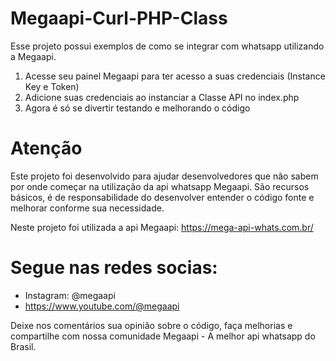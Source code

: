 # Megaapi-Curl-PHP-Class
Esse projeto possui exemplos de como se integrar com whatsapp utilizando a Megaapi.

1. Acesse seu painel Megaapi para ter acesso a suas credenciais (Instance Key e Token)
2. Adicione suas credenciais ao instanciar a Classe API no index.php
3. Agora é só se divertir testando e melhorando o código

# Atenção

Este projeto foi desenvolvido para ajudar desenvolvedores que não sabem por onde começar na utilização da api whatsapp Megaapi.
São recursos básicos, é de responsabilidade do desenvolver entender o código fonte e melhorar conforme sua necessidade.

Neste projeto foi utilizada a api Megaapi: https://mega-api-whats.com.br/

# Segue nas redes socias:

- Instagram: @megaapi
- https://www.youtube.com/@megaapi

Deixe nos comentários sua opinião sobre o código, faça melhorias e compartilhe com nossa comunidade Megaapi - A melhor api whatsapp do Brasil.

